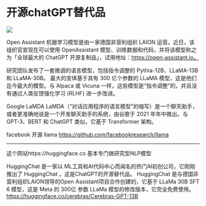 # 开源chatGPT替代品









![](https://s7.51cto.com/oss/202301/27/c7f676e84bee7e04027017c991d31c7071e62f.png)

Open Assistant 机器学习模型是由一家德国非营利组织 LAION 运营。近日，该组织官宣现在可以使用 OpenAssistant 模型、训练数据和代码，并将该模型称之为「全球最大的 ChatGPT 开源复制品」，试用地址：https://open-assistant.io。


研究团队发布了一套微调的语言模型，包括指令调整的 Pythia-12B、LLaMA-13B 和 LLaMA-30B。
最大的变体基于具有 300 亿个参数的 LLaMA 模型，这是他们迄今最大的模型。与 Alpaca 或 Vicuna 一样，这些模型是“指令调整”的，并且没有通过人类反馈强化学习 (RLHF) 进一步改进。

Google LaMDA
LaMDA（“对话应用程序的语言模型”的缩写）是一个聊天助手，或者更准确地说是一个开发聊天助手的系统，由谷歌于 2021 年年中推出。与 GPT-3、BERT 和 ChatGPT 类似，它基于 Transformer 架构。


facebook 开源 llama https://github.com/facebookresearch/llama

----



这个网站https://huggingface.co 基本专门做研究型NLP模型

HuggingChat  是一家以 ML工具和AI代码中心而闻名的热门AI初创公司，它刚刚推出了 HuggingChat ，这是ChatGPT的开源替代品。 HuggingChat 是与德国非营利组织LAION领导的Open Assistant项目合作创建的，它基于 LLaMa 30B SFT 6 模型，这是 Meta 的 300亿 参数 LLaMa 模型的修改版本，它完全免费使用。
https://huggingface.co/cerebras/Cerebras-GPT-13B




